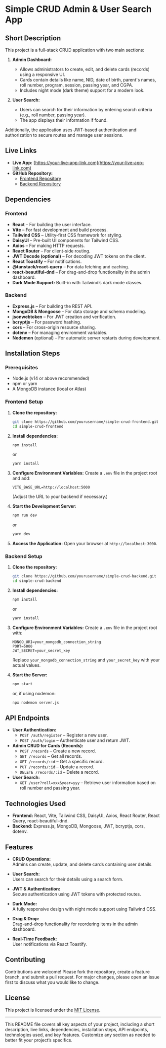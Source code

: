 
# Simple CRUD Admin & User Search App

## Short Description

This project is a full-stack CRUD application with two main sections:

1. **Admin Dashboard:**  
   - Allows administrators to create, edit, and delete cards (records) using a responsive UI.
   - Cards contain details like name, NID, date of birth, parent's names, roll number, program, session, passing year, and CGPA.
   - Includes night mode (dark theme) support for a modern look.
  
2. **User Search:**  
   - Users can search for their information by entering search criteria (e.g., roll number, passing year).
   - The app displays their information if found.

Additionally, the application uses JWT-based authentication and authorization to secure routes and manage user sessions.

## Live Links

- **Live App:** [https://your-live-app-link.com](https://your-live-app-link.com)
- **GitHub Repository:**  
  - [Frontend Repository](https://github.com/yourusername/simple-crud-frontend)
  - [Backend Repository](https://github.com/yourusername/simple-crud-backend)

## Dependencies

### Frontend

- **React** – For building the user interface.
- **Vite** – For fast development and build process.
- **Tailwind CSS** – Utility-first CSS framework for styling.
- **DaisyUI** – Pre-built UI components for Tailwind CSS.
- **Axios** – For making HTTP requests.
- **React Router** – For client-side routing.
- **JWT Decode (optional)** – For decoding JWT tokens on the client.
- **React Toastify** – For notifications.
- **@tanstack/react-query** – For data fetching and caching.
- **react-beautiful-dnd** – For drag-and-drop functionality in the admin dashboard.
- **Dark Mode Support:** Built-in with Tailwind’s dark mode classes.

### Backend

- **Express.js** – For building the REST API.
- **MongoDB & Mongoose** – For data storage and schema modeling.
- **jsonwebtoken** – For JWT creation and verification.
- **bcryptjs** – For password hashing.
- **cors** – For cross-origin resource sharing.
- **dotenv** – For managing environment variables.
- **Nodemon** (optional) – For automatic server restarts during development.

## Installation Steps

### Prerequisites

- Node.js (v14 or above recommended)
- npm or yarn
- A MongoDB instance (local or Atlas)

### Frontend Setup

1. **Clone the repository:**
   ```bash
   git clone https://github.com/yourusername/simple-crud-frontend.git
   cd simple-crud-frontend
   ```

2. **Install dependencies:**
   ```bash
   npm install
   ```
   or
   ```bash
   yarn install
   ```

3. **Configure Environment Variables:**
   Create a `.env` file in the project root and add:
   ```
   VITE_BASE_URL=http://localhost:5000
   ```
   (Adjust the URL to your backend if necessary.)

4. **Start the Development Server:**
   ```bash
   npm run dev
   ```
   or
   ```bash
   yarn dev
   ```
5. **Access the Application:**
   Open your browser at `http://localhost:3000`.

### Backend Setup

1. **Clone the repository:**
   ```bash
   git clone https://github.com/yourusername/simple-crud-backend.git
   cd simple-crud-backend
   ```

2. **Install dependencies:**
   ```bash
   npm install
   ```
   or
   ```bash
   yarn install
   ```

3. **Configure Environment Variables:**
   Create a `.env` file in the project root with:
   ```
   MONGO_URI=your_mongodb_connection_string
   PORT=5000
   JWT_SECRET=your_secret_key
   ```
   Replace `your_mongodb_connection_string` and `your_secret_key` with your actual values.

4. **Start the Server:**
   ```bash
   npm start
   ```
   or, if using nodemon:
   ```bash
   npx nodemon server.js
   ```

## API Endpoints

- **User Authentication:**
  - `POST /auth/register` – Register a new user.
  - `POST /auth/login` – Authenticate user and return JWT.
- **Admin CRUD for Cards (Records):**
  - `POST /records` – Create a new record.
  - `GET /records` – Get all records.
  - `GET /records/:id` – Get a specific record.
  - `PUT /records/:id` – Update a record.
  - `DELETE /records/:id` – Delete a record.
- **User Search:**
  - `GET /user?roll=xxx&year=yyy` – Retrieve user information based on roll number and passing year.

## Technologies Used

- **Frontend:** React, Vite, Tailwind CSS, DaisyUI, Axios, React Router, React Query, react-beautiful-dnd.
- **Backend:** Express.js, MongoDB, Mongoose, JWT, bcryptjs, cors, dotenv.

## Features

- **CRUD Operations:**  
  Admins can create, update, and delete cards containing user details.
  
- **User Search:**  
  Users can search for their details using a search form.
  
- **JWT & Authentication:**  
  Secure authentication using JWT tokens with protected routes.
  
- **Dark Mode:**  
  A fully responsive design with night mode support using Tailwind CSS.
  
- **Drag & Drop:**  
  Drag-and-drop functionality for reordering items in the admin dashboard.
  
- **Real-Time Feedback:**  
  User notifications via React Toastify.

## Contributing

Contributions are welcome! Please fork the repository, create a feature branch, and submit a pull request. For major changes, please open an issue first to discuss what you would like to change.

## License

This project is licensed under the [MIT License](LICENSE).

---

This README file covers all key aspects of your project, including a short description, live links, dependencies, installation steps, API endpoints, technologies used, and key features. Customize any section as needed to better fit your project’s specifics.